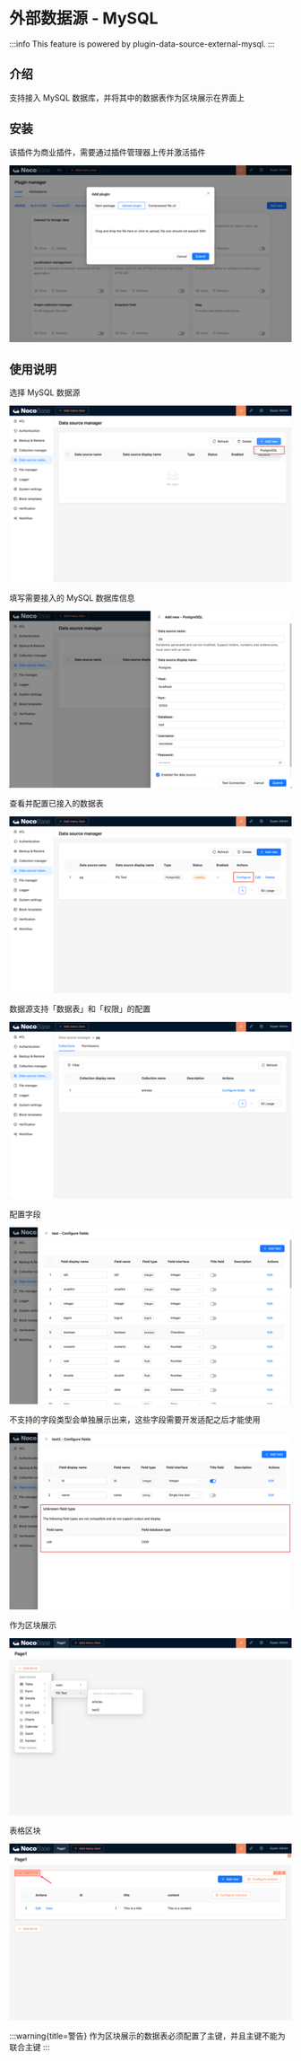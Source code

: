 # 外部数据源 - MySQL

:::info
This feature is powered by plugin-data-source-external-mysql. 
:::

## 介绍

支持接入 MySQL 数据库，并将其中的数据表作为区块展示在界面上

## 安装

该插件为商业插件，需要通过插件管理器上传并激活插件

![Alt text](./image.png)

## 使用说明

选择 MySQL 数据源

![Alt text](./image-2.png)

填写需要接入的 MySQL 数据库信息

![Alt text](./image-1.png)

查看并配置已接入的数据表

![Alt text](./image-3.png)

数据源支持「数据表」和「权限」的配置

![Alt text](./image-4.png)

配置字段

![Alt text](./image-6.png)

不支持的字段类型会单独展示出来，这些字段需要开发适配之后才能使用

![Alt text](./image-7.png)

作为区块展示

![Alt text](./image-8.png)

表格区块

![Alt text](./image-10.png)

:::warning{title=警告}
作为区块展示的数据表必须配置了主键，并且主键不能为联合主键
:::